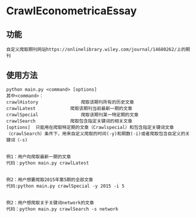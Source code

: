 # CrawlEconometricaEssay
## 功能
	自定义爬取期刊网站https://onlinelibrary.wiley.com/journal/14680262/上的期刊  
	
## 使用方法
	python main.py <command> [options]  
	其中<command>：  
	crawlHistory				爬取该期刊所有的历史文章  
	crawlLatest				爬取该期刊当前最新一期的文章  
	crawlSpecial				爬取该期刊某一特定期的文章  
	crawlSearch				爬取包含指定关键词的相关文章
	[options]  只能用在爬取特定期的文章（Crawlspecial）和包含指定关键词文章（crawlSearch）条件下，用来自定义爬取的时间(-y)和期数(-i)或者爬取包含自定义的关键词（-s)    


	例1：用户向爬取最新一期的文章   
	代码：python main.py crawlLatest  


	例2：用户想要爬取2015年第5期的全部文章   
	代码:python main.py crawlSpecial -y 2015 -i 5 


	例2：用户想爬取关于关键词network的文章  
	代码：python main.py crawlSearch -s network  
